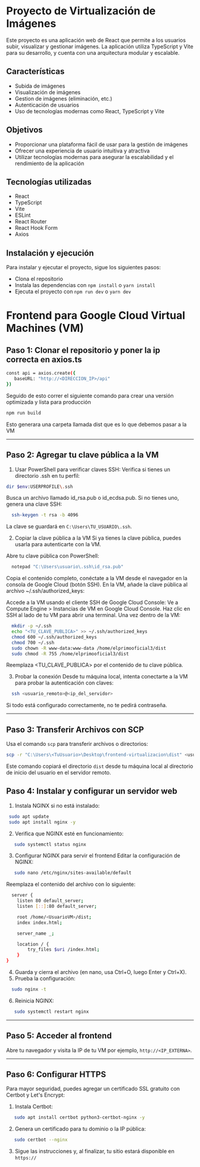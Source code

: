 # Proyecto de Virtualización de Imágenes

Este proyecto es una aplicación web de React que permite a los usuarios subir, visualizar y gestionar imágenes. La aplicación utiliza TypeScript y Vite para su desarrollo, y cuenta con una arquitectura modular y escalable.

## Características

* Subida de imágenes
* Visualización de imágenes
* Gestion de imágenes (eliminación, etc.)
* Autenticación de usuarios
* Uso de tecnologías modernas como React, TypeScript y Vite

## Objetivos

* Proporcionar una plataforma fácil de usar para la gestión de imágenes
* Ofrecer una experiencia de usuario intuitiva y atractiva
* Utilizar tecnologías modernas para asegurar la escalabilidad y el rendimiento de la  aplicación

## Tecnologías utilizadas

* React
* TypeScript
* Vite
* ESLint
* React Router
* React Hook Form
* Axios

## Instalación y ejecución

Para instalar y ejecutar el proyecto, sigue los siguientes pasos:

* Clona el repositorio
* Instala las dependencias con ``npm install`` o ``yarn install``
* Ejecuta el proyecto con ``npm run dev`` o ``yarn dev``

# Frontend para Google Cloud Virtual Machines (VM)


## Paso 1: Clonar el repositorio y poner la ip correcta en axios.ts

 ```bash
const api = axios.create({
    baseURL: "http://<DIRECCION_IP>/api"
})
```
Seguido de esto correr el siguiente comando para crear una versión optimizada y lista para producción
 ```bash
 npm run build 
   ```
Esto generara una carpeta llamada dist que es lo que debemos pasar a la VM 

---

## Paso 2: Agregar tu clave pública a la VM

1. Usar PowerShell para verificar claves SSH:
Verifica si tienes un directorio .ssh en tu perfil:
 ```bash
 dir $env:USERPROFILE\.ssh
   ```
Busca un archivo llamado id_rsa.pub o id_ecdsa.pub. Si no tienes uno, genera una clave SSH:
 ```bash
   ssh-keygen -t rsa -b 4096
   ```
La clave se guardará en `C:\Users\TU_USUARIO\.ssh`.


2. Copiar la clave pública a la VM
Si ya tienes la clave pública, puedes usarla para autenticarte con la VM.

Abre tu clave pública con PowerShell:
 ```bash
   notepad "C:\Users\usuario\.ssh\id_rsa.pub"
   ```
Copia el contenido completo, conéctate a la VM desde el navegador en la consola de Google Cloud (botón SSH). En la VM, añade la clave pública al archivo ~/.ssh/authorized_keys:

Accede a la VM usando el cliente SSH de Google Cloud Console: Ve a Compute Engine > Instancias de VM en Google Cloud Console. Haz clic en SSH al lado de tu VM para abrir una terminal. Una vez dentro de la VM:

 ```bash
   mkdir -p ~/.ssh
   echo "<TU_CLAVE_PUBLICA>" >> ~/.ssh/authorized_keys
   chmod 600 ~/.ssh/authorized_keys
   chmod 700 ~/.ssh
   sudo chown -R www-data:www-data /home/elprimooficial3/dist
   sudo chmod -R 755 /home/elprimooficial3/dist

   ```


Reemplaza <TU_CLAVE_PUBLICA> por el contenido de tu clave pública.

3. Probar la conexión
Desde tu máquina local, intenta conectarte a la VM para probar la autenticación con claves:
 ```bash
   ssh <usuario_remoto>@<ip_del_servidor>
   ```

Si todo está configurado correctamente, no te pedirá contraseña.

---

## Paso 3: Transferir Archivos con SCP

Usa el comando `scp` para transferir archivos o directorios:
   ```bash
   scp -r "C:\Users\<TuUsuario>\Desktop\frontend-virtualizacion\dist" <usuario_remoto>@<ip_del_servidor>:~
   ```
Este comando copiará el directorio `dist` desde tu máquina local al directorio de inicio del usuario en el servidor remoto.


## Paso 4: Instalar y configurar un servidor web

1. Instala NGINX si no está instalado:
  ```bash
   sudo apt update
   sudo apt install nginx -y
   ```
2. Verifica que NGINX esté en funcionamiento:

```bash
   sudo systemctl status nginx
   ```
3. Configurar NGINX para servir el frontend
Editar la configuración de NGINX:
```bash
   sudo nano /etc/nginx/sites-available/default
   ```
Reemplaza el contenido del archivo con lo siguiente:

```bash
  server {
    listen 80 default_server;
    listen [::]:80 default_server;

    root /home/<UsuarioVM>/dist;
    index index.html;

    server_name _;

    location / {
        try_files $uri /index.html;
    }
}

   ```
4. Guarda y cierra el archivo (en nano, usa Ctrl+O, luego Enter y Ctrl+X).
5. Prueba la configuración:
 ```bash
   sudo nginx -t
   ```
6. Reinicia NGINX:
```bash
   sudo systemctl restart nginx
   ```

---


## Paso 5: Acceder al frontend


Abre tu navegador y visita la IP de tu VM por ejemplo, `http://<IP_EXTERNA>`.

---

## Paso 6: Configurar HTTPS
Para mayor seguridad, puedes agregar un certificado SSL gratuito con Certbot y Let's Encrypt:
1. Instala Certbot:
```bash
   sudo apt install certbot python3-certbot-nginx -y
   ```
2. Genera un certificado para tu dominio o la IP pública:
```bash
   sudo certbot --nginx
   ```
3. Sigue las instrucciones y, al finalizar, tu sitio estará disponible en `https://`


